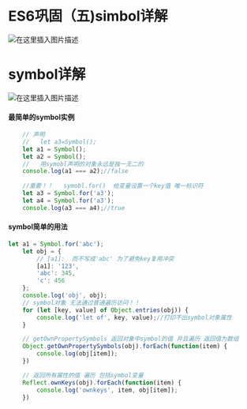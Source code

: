 # ES6巩固（五)simbol详解
![在这里插入图片描述](https://img-blog.csdnimg.cn/20191019145036964.png?x-oss-process=image/watermark,type_ZmFuZ3poZW5naGVpdGk,shadow_10,text_aHR0cHM6Ly9ibG9nLmNzZG4ubmV0L3dlaXhpbl80Mjc2OTU2MQ==,size_16,color_FFFFFF,t_70)
<!--more-->
# symbol详解
![在这里插入图片描述](https://img-blog.csdnimg.cn/20191019145511919.png?x-oss-process=image/watermark,type_ZmFuZ3poZW5naGVpdGk,shadow_10,text_aHR0cHM6Ly9ibG9nLmNzZG4ubmV0L3dlaXhpbl80Mjc2OTU2MQ==,size_16,color_FFFFFF,t_70)
#### 最简单的symbol实例

```javascript
    // 声明
    //   let a3=Symbol();
    let a1 = Symbol();
    let a2 = Symbol();
    //   用symobl声明的对象永远是独一无二的
    console.log(a1 === a2);//false
    
    //重要！！   symobl.for()  给变量设置一个key值 唯一标识符
    let a3 = Symbol.for('a3');
    let a4 = Symbol.for('a3');
    console.log(a3 === a4);//true
```
#### symbol简单的用法

```javascript
let a1 = Symbol.for('abc');
    let obj = {
        // [a1]:  而不写成'abc' 为了避免key复用冲突
        [a1]: '123',
        'abc': 345,
        'c': 456
    };
    console.log('obj', obj);
    // symbol对象 无法通过普通遍历访问！！
    for (let [key, value] of Object.entries(obj)) {
        console.log('let of', key, value);//打印不出symbol对象属性
    }

    // getOwnPropertySymbols 返回对象中symbol的值 并且遍历 返回值为数组
    Object.getOwnPropertySymbols(obj).forEach(function(item) {
        console.log(obj[item]);
    })

    // 返回所有属性的值 遍历 包括symbol变量
    Reflect.ownKeys(obj).forEach(function(item) {
        console.log('ownkeys', item, obj[item]);
    })
```
